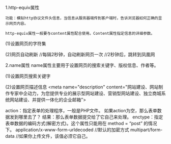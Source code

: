 ﻿1.http-equiv属性

    功能：模拟http协议文件头信息，当信息从服务器端传到客户端时，告诉浏览器如何正确的显示网页内容。

    http-equiv属性一般要与content属性配合使用。Content属性指定信息的详细参数。

(1)设置网页的字符集
<meta http-equiv="Content-Type" content="text/html;
charset=utf-8" />

(2)网页自动刷新
<meta http-equiv="refresh" content="2">   //每隔2秒钟，自动刷新网页一次
<meta http-equiv="refresh" content="2;url=http://www.ifeng.com">   //2秒钟后，跳转到凤凰网


2.name属性
       name属性主要用于设置网页的搜索关键字、版权信息、作者等。

(1)设置网页搜索关键字

<meta name="keywords" content="网站建设，企业网站建设，网站制作，网上商城，网站推广，域名注册，中企动力" />

(2)设置网页描述信息
<meta name="description" content="网站建设、网站制作专家中企动力，为您提供专业的展示型网站建设、营销型网站建设、独立商城系统网站建设、并提供一体化的企业邮箱”>


action：指定表单的处理程序，一般是PHP文件。
如果action为空，那么表单数据发到哪里去了？
结果：那么表单数据提交给了它自己来处理。
enctype：指定表单数据的编码方式(解密方式)。这个属性只能用在 method = “post” 的情况下。
application/x-www-form-urldecoded  //默认的加密方式
multipart/form-data  //如果你上传文件，该值必须它自己。